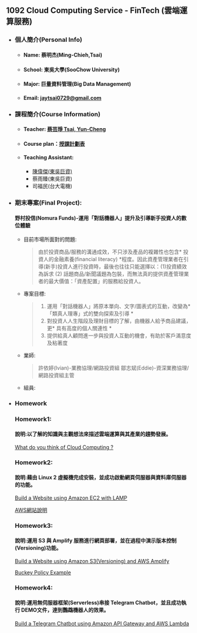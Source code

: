 ## 1092 Cloud Computing Service - FinTech (雲端運算服務)
* ### 個人簡介(Personal  Info) ##
  + #### Name: 蔡明杰(Ming-Chieh,Tsai)
  + #### School: 東吳大學(SooChow University)
  + #### Major: 巨量資料管理(Big Data Management)
  + #### Email: jaytsai0729@gmail.com


* ### 課程簡介(Course Information) ##
  + #### Teacher: [蔡芸琤 Tsai, Yun-Cheng](https://github.com/pecu?tab=repositories)
  + #### Course plan：[授課計劃表](http://doc.sys.scu.edu.tw/teachplanHtml/1092/1092BDM21301.html)
  + #### Teaching Assistant:
    - [陳偉傑(東吳巨資)](https://github.com/sefx5ever)   
    - 蔡雨臻(東吳巨資)
    - 司福民(台大電機)

* ### 期末專案(Final Project):
  #### 野村投信(Nomura Funds)-運用「對話機器人」提升及引導新手投資人的數位體驗
  
  + 目前市場所面對的問題:
    > 由於投資商品/服務的溝通成效，不只涉及產品的複雜性也包含* 投資人的金融素養(financial literacy) *程度。因此資產管理業者在引導(新手)投資人進行投資時，最後也往往只能選擇以：(1)投資績效為訴求 (2) 話題商品/新聞議題為包裝，而無法真的提供資產管理業者的最大價值：「資產配置」的服務給投資人。
  + 專案目標:
    > 1. 運用「對話機器人」將原本單向、文字/圖表式的互動，改變為* 「類真人理專」式的雙向探索及引導 *
    > 2. 對投資人人生階段及理財目標的了解，由機器人給予商品建議，更* 具有高度的個人關連性 *
    > 3. 提供給真人顧問進一步與投資人互動的機會，有助於客戶滿意度及粘著度
  + 業師:
    > 許依婷(Ivian)-業務協理/網路投資組
    > 鄒志斌(Eddie)-資深業務協理/網路投資組主管
  + 組員:
* ### Homework ##
 
  ### Homework1: 
  #### 說明:以了解的知識與主觀想法來描述雲端運算與其產業的趨勢發展。
  [What do you think of Cloud Computing ?](https://github.com/JayTsai0729/FinTech/blob/main/Homeworks/Week1/HW1.md)
  
  ### Homework2:
  #### 說明:藉由 Linux 2 虛擬機完成安裝，並成功啟動網頁伺服器與資料庫伺服器的功能。
  [Build a Website using Amazon EC2 with LAMP ](https://youtu.be/4nmgNKg1F_g)
  
  [AWS網站說明](https://docs.aws.amazon.com/zh_tw/AWSEC2/latest/UserGuide/ec2-lamp-amazon-linux-2.html)
  
  ### Homework3:
  #### 說明:運用 S3 與 Amplify 服務進行網頁部署，並在過程中演示版本控制(Versioning)功能。
  [Build a Website using Amazon S3(Versioning) and AWS Amplify](https://youtu.be/05fFDzCUeFc)
  
  [Buckey Policy Example](https://docs.aws.amazon.com/AmazonS3/latest/userguide/example-bucket-policies.html)
  
  ### Homework4:
  #### 說明:運用無伺服器框架(Serverless)串接 Telegram Chatbot，並且成功執行 DEMO文件，達到鸚鵡機器人的效果。

  [Build a Telegram Chatbot using Amazon API Gateway and AWS Lambda](https://youtu.be/0KFP_QR56pw)
  

